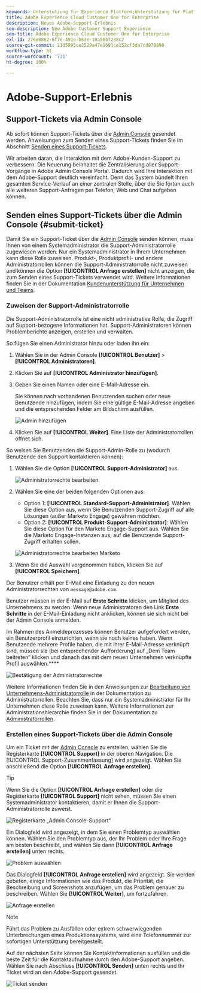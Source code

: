 ```yaml
---
keywords: Unterstützung für Experience Platform;Unterstützung für Platform;Unterstützung für intelligente Services;Unterstützung für Kunden-KI;Unterstützung für Attributions-KI;Unterstützung für RTCDP;Support-Ticket senden;Kunden-Support
title: Adobe Experience Cloud Customer One for Enterprise
description: Neues Adobe-Support-Erlebnis
seo-description: New Adobe Customer Support Experience
seo-title: Adobe Experience Cloud Customer One for Enterprise
exl-id: 276e0862-6f7e-491e-b63e-10a50b7238c2
source-git-commit: 21d5995ce2529a47e1691ce152cf3da7cd978890
workflow-type: ht
source-wordcount: '731'
ht-degree: 100%

---
```


# Adobe-Support-Erlebnis

## Support-Tickets via Admin Console

Ab sofort können Support-Tickets über die [Admin Console](https://adminconsole.adobe.com/) gesendet werden. Anweisungen zum Senden eines Support-Tickets finden Sie im Abschnitt [Senden eines Support-Tickets](#submit-ticket).

Wir arbeiten daran, die Interaktion mit dem Adobe-Kunden-Support zu verbessern. Die Neuerung beinhaltet die Zentralisierung aller Support-Vorgänge in Adobe Admin Console Portal. Dadurch wird Ihre Interaktion mit dem Adobe-Support deutlich vereinfacht. Denn das System bündelt Ihren gesamten Service-Verlauf an einer zentralen Stelle, über die Sie fortan auch alle weiteren Support-Anfragen per Telefon, Web und Chat aufgeben können.

## Senden eines Support-Tickets über die Admin Console {#submit-ticket}

Damit Sie ein Support-Ticket über die [Admin Console](https://adminconsole.adobe.com/) senden können, muss Ihnen von einem Systemadministrator die Support-Administratorrolle zugewiesen werden. Nur ein Systemadministrator in Ihrem Unternehmen kann diese Rolle zuweisen. Produkt-, Produktprofil- und andere Administratorrollen können die Support-Administratorrolle nicht zuweisen und können die Option **[!UICONTROL Anfrage erstellen]** nicht anzeigen, die zum Senden eines Support-Tickets verwendet wird. Weitere Informationen finden Sie in der Dokumentation [Kundenunterstützung für Unternehmen und Teams](customer-care.md).

### Zuweisen der Support-Administratorrolle

Die Support-Administratorrolle ist eine nicht administrative Rolle, die Zugriff auf Support-bezogene Informationen hat. Support-Administratoren können Problemberichte anzeigen, erstellen und verwalten.

So fügen Sie einen Administrator hinzu oder laden ihn ein:

1. Wählen Sie in der Admin Console **[!UICONTROL Benutzer]** > **[!UICONTROL Administratoren]**.
1. Klicken Sie auf **[!UICONTROL Administrator hinzufügen]**.
1. Geben Sie einen Namen oder eine E-Mail-Adresse ein.

   Sie können nach vorhandenen Benutzenden suchen oder neue Benutzende hinzufügen, indem Sie eine gültige E-Mail-Adresse angeben und die entsprechenden Felder am Bildschirm ausfüllen.

   ![Admin hinzufügen](assets/admin-console-add-admin.png)

1. Klicken Sie auf **[!UICONTROL Weiter]**. Eine Liste der Administratorrollen öffnet sich.

So weisen Sie Benutzenden die Support-Admin-Rolle zu (wodurch Benutzende den Support kontaktieren können):

1. Wählen Sie die Option **[!UICONTROL Support-Administrator]** aus.

   ![Administratorrechte bearbeiten](assets/edit-admin-rights.png)

1. Wählen Sie eine der beiden folgenden Optionen aus:

   * Option 1: **[!UICONTROL Standard-Support-Administrator]**. Wählen Sie diese Option aus, wenn Sie Benutzenden Support-Zugriff auf alle Lösungen (außer Marketo Engage) gewähren möchten.
   * Option 2: **[!UICONTROL Produkt-Support-Administrator]**: Wählen Sie diese Option für den Marketo Engage-Support aus. Wählen Sie die Marketo Engage-Instanzen aus, auf die Benutzende Support-Zugriff erhalten sollen.

   ![Administratorrechte bearbeiten Marketo](assets/edit-admin-rights-advanced.png)

1. Wenn Sie die Auswahl vorgenommen haben, klicken Sie auf **[!UICONTROL Speichern]**.

Der Benutzer erhält per E-Mail eine Einladung zu den neuen Administratorrechten von `message@adobe.com`.

Benutzer müssen in der E-Mail auf **Erste Schritte** klicken, um Mitglied des Unternehmens zu werden. Wenn neue Administratoren den Link **Erste Schritte** in der E-Mail-Einladung nicht anklicken, können sie sich nicht bei der Admin Console anmelden.

Im Rahmen des Anmeldeprozesses können Benutzer aufgefordert werden, ein Benutzerprofil einzurichten, wenn sie noch keines haben. Wenn Benutzende mehrere Profile haben, die mit ihrer E-Mail-Adresse verknüpft sind, müssen sie (bei entsprechender Aufforderung) auf „Dem Team beitreten“ klicken und danach das mit dem neuen Unternehmen verknüpfte Profil auswählen.****

![Bestätigung der Administratorrechte](assets/admin-rights-confirmation.png)

Weitere Informationen finden Sie in den Anweisungen zur [Bearbeitung von Unternehmens-Administratorrolle](admin-roles.md#add-enterprise-role) in der Dokumentation zu Administratorrollen. Beachten Sie, dass nur ein Systemadministrator für Ihr Unternehmen diese Rolle zuweisen kann. Weitere Informationen zur Administrationshierarchie finden Sie in der Dokumentation zu [Administratorrollen](admin-roles.md).

### Erstellen eines Support-Tickets über die Admin Console

Um ein Ticket mit der [Admin Console](https://adminconsole.adobe.com/) zu erstellen, wählen Sie die Registerkarte **[!UICONTROL Support]** in der oberen Navigation. Die [!UICONTROL Support-Zusammenfassung] wird angezeigt. Wählen Sie anschließend die Option **[!UICONTROL Anfrage erstellen]**.

>[!TIP]
>
> Wenn Sie die Option **[!UICONTROL Anfrage erstellen]** oder die Registerkarte **[!UICONTROL Support]** nicht sehen, müssen Sie einen Systemadministrator kontaktieren, damit er Ihnen die Support-Administratorrolle zuweist.

![Registerkarte „Admin Console-Support“](./assets/Support.png)

Ein Dialogfeld wird angezeigt, in dem Sie einen Problemtyp auswählen können. Wählen Sie den Problemtyp aus, der Ihr Problem oder Ihre Frage am besten beschreibt, und wählen Sie dann **[!UICONTROL Anfrage erstellen]** unten rechts.

![Problem auswählen](./assets/select-case-type.png)

Das Dialogfeld **[!UICONTROL Anfrage erstellen]** wird angezeigt. Sie werden gebeten, einige Informationen wie das Produkt, die Priorität, die Beschreibung und Screenshots anzufügen, um das Problem genauer zu beschreiben. Wählen Sie **[!UICONTROL Weiter]**, um fortzufahren.

![Anfrage erstellen](./assets/create_case.png)

>[!NOTE]
>
> Führt das Problem zu Ausfällen oder extrem schwerwiegenden Unterbrechungen eines Produktionssystems, wird eine Telefonnummer zur sofortigen Unterstützung bereitgestellt.

Auf der nächsten Seite können Sie Kontaktinformationen ausfüllen und die beste Zeit für die Kontaktaufnahme durch den Adobe-Support angeben. Wählen Sie nach Abschluss **[!UICONTROL Senden]** unten rechts und Ihr Ticket wird an den Adobe-Support gesendet.

![Ticket senden](./assets/submit_case.png)

<!--

## What About the Legacy Systems?

New Tickets/Cases will no longer be able to be submitted in legacy systems as of May 11th.  The [Admin Console](https://adminconsole.adobe.com/) will be used to submit new tickets/cases.

### Existing Tickets/Cases

* Between May 11th and May 20th the legacy systems will remain available to work existing tickets/cases to completion.
* Beginning May 20th the support team will migrate remaining open cases from the legacy systems to the new support experience.  You will receive an email notification regarding how to contact support to continue to work these cases.
-->
